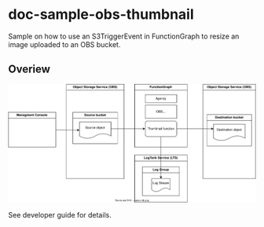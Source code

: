 # doc-sample-obs-thumbnail

Sample on how to use an S3TriggerEvent in FunctionGraph to resize an image uploaded to an OBS bucket.

## Overiew

![Overview](/doc/source/samples/obssamples/thumbnail/thumbnail.drawio.svg)

See developer guide for details.